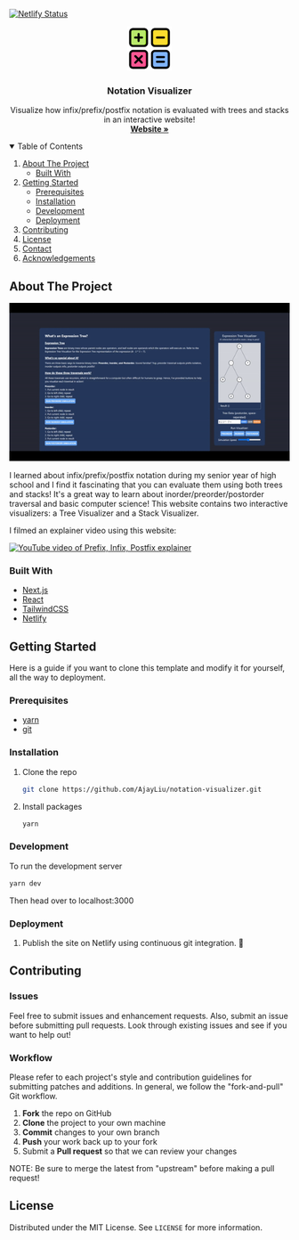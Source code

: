 [![Netlify Status](https://api.netlify.com/api/v1/badges/eb101c57-1b01-4b67-8727-08b317214a9e/deploy-status)](https://app.netlify.com/sites/notation-visualizer/deploys)

<p align="center">
  <a href="https://github.com/AjayLiu/notation-visualizer">
    <img src="public/img/calculator.svg" alt="Logo" width="80" height="80">
  </a>
  <h3 align="center">Notation Visualizer</h3>
  <p align="center">
    Visualize how infix/prefix/postfix notation is evaluated with trees and stacks in an interactive website!
    <br />
    <a href="http://notation-visualizer.ajayliu.com/"><strong>Website »</strong></a>
</p>

<!-- TABLE OF CONTENTS -->
<details open="open">
  <summary>Table of Contents</summary>
  <ol>
    <li>
      <a href="#about-the-project">About The Project</a>
      <ul>
        <li><a href="#built-with">Built With</a></li>
      </ul>
    </li>
    <li>
      <a href="#getting-started">Getting Started</a>
      <ul>
        <li><a href="#prerequisites">Prerequisites</a></li>
        <li><a href="#installation">Installation</a></li>
        <li><a href="#development">Development</a></li>
        <li><a href="#deployment">Deployment</a></li>
      </ul>
    </li>
    <li><a href="#contributing">Contributing</a></li>
    <li><a href="#license">License</a></li>
    <li><a href="#contact">Contact</a></li>
    <li><a href="#acknowledgements">Acknowledgements</a></li>
  </ol>
</details>

<!-- ABOUT THE PROJECT -->

## About The Project

<img src="https://github.com/AjayLiu/notation-visualizer/blob/main/public/img/notation-demo.gif"></img>

I learned about infix/prefix/postfix notation during my senior year of high school and I find it fascinating that you can evaluate them using both trees and stacks! It's a great way to learn about inorder/preorder/postorder traversal and basic computer science! This website contains two interactive visualizers: a Tree Visualizer and a Stack Visualizer.

I filmed an explainer video using this website:

[![YouTube video of Prefix, Infix, Postfix explainer](http://img.youtube.com/vi/3RhLATMb7OI/0.jpg)](http://www.youtube.com/watch?v=3RhLATMb7OI "What is Prefix, Infix, Postfix Notation | Introductory Computer Science | Notation Visualizer")

### Built With

-   [Next.js](https://nextjs.org/)
-   [React](https://reactjs.org/)
-   [TailwindCSS](https://tailwindcss.com/)
-   [Netlify](https://www.netlify.com/)

<!-- GETTING STARTED -->

## Getting Started

Here is a guide if you want to clone this template and modify it for yourself, all the way to deployment.

### Prerequisites

-   [yarn](https://yarnpkg.com/)
-   [git](https://git-scm.com/)

### Installation

1. Clone the repo
    ```sh
    git clone https://github.com/AjayLiu/notation-visualizer.git
    ```
2. Install packages
    ```sh
    yarn
    ```

### Development

To run the development server

```sh
yarn dev
```

Then head over to localhost:3000

### Deployment

1. Publish the site on Netlify using continuous git integration. :tada:

<!-- CONTRIBUTING -->

## Contributing

### Issues

Feel free to submit issues and enhancement requests. Also, submit an issue before submitting pull requests. Look through existing issues and see if you want to help out!

### Workflow

Please refer to each project's style and contribution guidelines for submitting patches and additions. In general, we follow the "fork-and-pull" Git workflow.

1.  **Fork** the repo on GitHub
2.  **Clone** the project to your own machine
3.  **Commit** changes to your own branch
4.  **Push** your work back up to your fork
5.  Submit a **Pull request** so that we can review your changes

NOTE: Be sure to merge the latest from "upstream" before making a pull request!

<!-- LICENSE -->

## License

Distributed under the MIT License. See `LICENSE` for more information.
